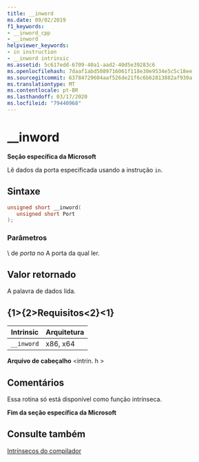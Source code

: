 ```yaml
---
title: __inword
ms.date: 09/02/2019
f1_keywords:
- __inword_cpp
- __inword
helpviewer_keywords:
- in instruction
- __inword intrinsic
ms.assetid: 5c617edd-6709-40a1-aad2-40d5e39283c6
ms.openlocfilehash: 7daaf1abd5089716061f118e30e9534e5c5c18ee
ms.sourcegitcommit: 63784729604aaf526de21f6c6b62813882af930a
ms.translationtype: MT
ms.contentlocale: pt-BR
ms.lasthandoff: 03/17/2020
ms.locfileid: "79440968"
---
```

# <a name="__inword"></a>__inword

**Seção específica da Microsoft**

Lê dados da porta especificada usando a instrução `in`.

## <a name="syntax"></a>Sintaxe

```C
unsigned short __inword(
   unsigned short Port
);
```

### <a name="parameters"></a>Parâmetros

\ de *porta*
no A porta da qual ler.

## <a name="return-value"></a>Valor retornado

A palavra de dados lida.

## <a name="requirements"></a>{1&gt;{2&gt;Requisitos&lt;2}&lt;1}

|Intrinsic|Arquitetura|
|---------------|------------------|
|`__inword`|x86, x64|

**Arquivo de cabeçalho** \<intrin. h >

## <a name="remarks"></a>Comentários

Essa rotina só está disponível como função intrínseca.

**Fim da seção específica da Microsoft**

## <a name="see-also"></a>Consulte também

[Intrínsecos do compilador](../intrinsics/compiler-intrinsics.md)
